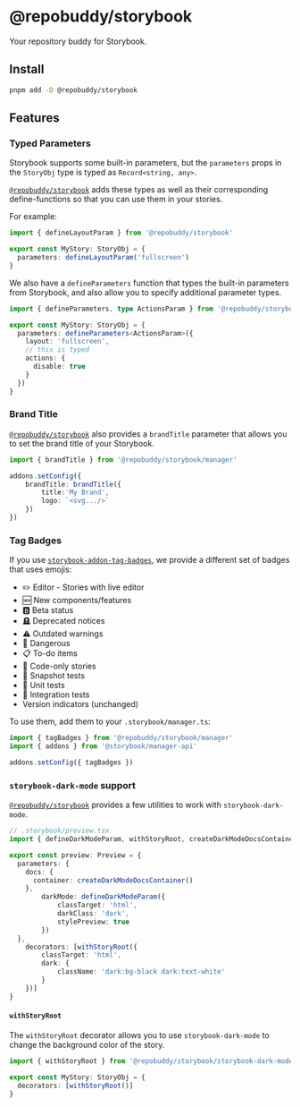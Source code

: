 # @repobuddy/storybook

Your repository buddy for Storybook.

## Install

```sh
pnpm add -D @repobuddy/storybook
```

## Features

### Typed Parameters

Storybook supports some built-in parameters,
but the `parameters` props in the `StoryObj` type is typed as `Record<string, any>`.

[`@repobuddy/storybook`][`@repobuddy/storybook`] adds these types as well as their corresponding define-functions so that you can use them in your stories.

For example:

```ts
import { defineLayoutParam } from '@repobuddy/storybook'

export const MyStory: StoryObj = {
  parameters: defineLayoutParam('fullscreen')
}
```

We also have a `defineParameters` function that types the built-in parameters from Storybook,
and also allow you to specify additional parameter types.

```ts
import { defineParameters, type ActionsParam } from '@repobuddy/storybook'

export const MyStory: StoryObj = {
  parameters: defineParameters<ActionsParam>({
    layout: 'fullscreen',
    // this is typed
    actions: {
      disable: true
    }
  })
}
```

### Brand Title

[`@repobuddy/storybook`][`@repobuddy/storybook`] also provides a `brandTitle` parameter that allows you to set the brand title of your Storybook.

```ts
import { brandTitle } from '@repobuddy/storybook/manager'

addons.setConfig({
	brandTitle: brandTitle({
		title:'My Brand',
		logo: `<svg.../>`
	})
})
```

### Tag Badges

If you use [`storybook-addon-tag-badges`][`storybook-addon-tag-badges`],
we provide a different set of badges that uses emojis:

- ✏️ Editor - Stories with live editor
- 🆕 New components/features
- 🅱️ Beta status
- 🪦 Deprecated notices
- ⚠️ Outdated warnings
- 🚨 Dangerous
- 📋 To-do items
- 📝 Code-only stories
- 📸 Snapshot tests
- 🧪 Unit tests
- 🔗 Integration tests
- Version indicators (unchanged)

To use them, add them to your `.storybook/manager.ts`:

```ts
import { tagBadges } from '@repobuddy/storybook/manager'
import { addons } from '@storybook/manager-api'

addons.setConfig({ tagBadges })
```

### `storybook-dark-mode` support

[`@repobuddy/storybook`][`@repobuddy/storybook`] provides a few utilities to work with `storybook-dark-mode`.

```ts
// .storybook/preview.tsx
import { defineDarkModeParam, withStoryRoot, createDarkModeDocsContainer } from '@repobuddy/storybook/storybook-dark-mode'

export const preview: Preview = {
  parameters: {
    docs: {
      container: createDarkModeDocsContainer()
    },
		darkMode: defineDarkModeParam({
			classTarget: 'html',
			darkClass: 'dark',
			stylePreview: true
		})
  },
	decorators: [withStoryRoot({
		classTarget: 'html',
		dark: {
			className: 'dark:bg-black dark:text-white'
		}
	})]
}
```

#### `withStoryRoot`

The `withStoryRoot` decorator allows you to use `storybook-dark-mode` to change the background color of the story.

```ts
import { withStoryRoot } from '@repobuddy/storybook/storybook-dark-mode'

export const MyStory: StoryObj = {
  decorators: [withStoryRoot()]
}
```

[`@repobuddy/storybook`]: https://github.com/repobuddy/storybook
[`storybook-addon-tag-badges`]: https://github.com/Sidnioulz/storybook-addon-tag-badges
